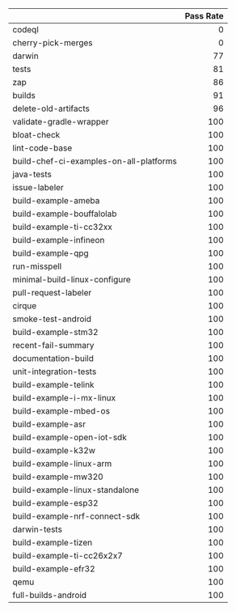 |                                         |   Pass Rate |
|:----------------------------------------|------------:|
| codeql                                  |           0 |
| cherry-pick-merges                      |           0 |
| darwin                                  |          77 |
| tests                                   |          81 |
| zap                                     |          86 |
| builds                                  |          91 |
| delete-old-artifacts                    |          96 |
| validate-gradle-wrapper                 |         100 |
| bloat-check                             |         100 |
| lint-code-base                          |         100 |
| build-chef-ci-examples-on-all-platforms |         100 |
| java-tests                              |         100 |
| issue-labeler                           |         100 |
| build-example-ameba                     |         100 |
| build-example-bouffalolab               |         100 |
| build-example-ti-cc32xx                 |         100 |
| build-example-infineon                  |         100 |
| build-example-qpg                       |         100 |
| run-misspell                            |         100 |
| minimal-build-linux-configure           |         100 |
| pull-request-labeler                    |         100 |
| cirque                                  |         100 |
| smoke-test-android                      |         100 |
| build-example-stm32                     |         100 |
| recent-fail-summary                     |         100 |
| documentation-build                     |         100 |
| unit-integration-tests                  |         100 |
| build-example-telink                    |         100 |
| build-example-i-mx-linux                |         100 |
| build-example-mbed-os                   |         100 |
| build-example-asr                       |         100 |
| build-example-open-iot-sdk              |         100 |
| build-example-k32w                      |         100 |
| build-example-linux-arm                 |         100 |
| build-example-mw320                     |         100 |
| build-example-linux-standalone          |         100 |
| build-example-esp32                     |         100 |
| build-example-nrf-connect-sdk           |         100 |
| darwin-tests                            |         100 |
| build-example-tizen                     |         100 |
| build-example-ti-cc26x2x7               |         100 |
| build-example-efr32                     |         100 |
| qemu                                    |         100 |
| full-builds-android                     |         100 |